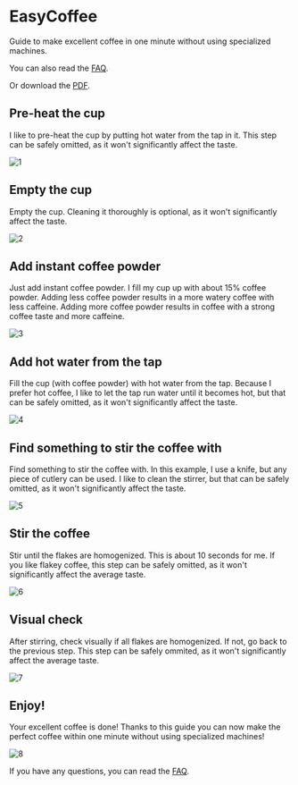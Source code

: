 # EasyCoffee

Guide to make excellent coffee in one minute without using specialized machines.

You can also read the [FAQ](FAQ.md).

Or download the [PDF](EasyCoffee.pdf).

## Pre-heat the cup

I like to pre-heat the cup by putting hot water from the tap in it. This step can be safely omitted, as it won't significantly affect the taste.

![1](Pics/1.jpg)

## Empty the cup

Empty the cup. Cleaning it thoroughly is optional, as it won't significantly affect the taste.

![2](Pics/2.jpg)

## Add instant coffee powder

Just add instant coffee powder. I fill my cup up with about 15% coffee powder. Adding less coffee powder results in a more watery coffee with less caffeine. Adding more coffee powder results in coffee with a strong coffee taste and more caffeine.

![3](Pics/3.jpg)

## Add hot water from the tap

Fill the cup (with coffee powder) with hot water from the tap. Because I prefer hot coffee, I like to let the tap run water until it becomes hot, but that can be safely omitted, as it won't significantly affect the taste.

![4](Pics/4.jpg)

## Find something to stir the coffee with

Find something to stir the coffee with. In this example, I use a knife, but any piece of cutlery can be used. I like to clean the stirrer, but that can be safely omitted, as it won't significantly affect the taste.

![5](Pics/5.jpg)

## Stir the coffee

Stir until the flakes are homogenized. This is about 10 seconds for me. If you like flakey coffee, this step can be safely omitted, as it won't significantly affect the average taste.

![6](Pics/6.jpg)

## Visual check

After stirring, check visually if all flakes are homogenized. If not, go back to the previous step. This step can be safely ommited, as it won't significantly affect the average taste.

![7](Pics/7.jpg)

## Enjoy!

Your excellent coffee is done! Thanks to this guide you can now make the perfect coffee within one minute without using specialized machines!

![8](Pics/8.jpg)

If you have any questions, you can read the [FAQ](FAQ.md).
